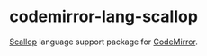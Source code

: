 # codemirror-lang-scallop

[Scallop](https://scallop-lang.github.io/) language support package for [CodeMirror](https://codemirror.net/6/).
